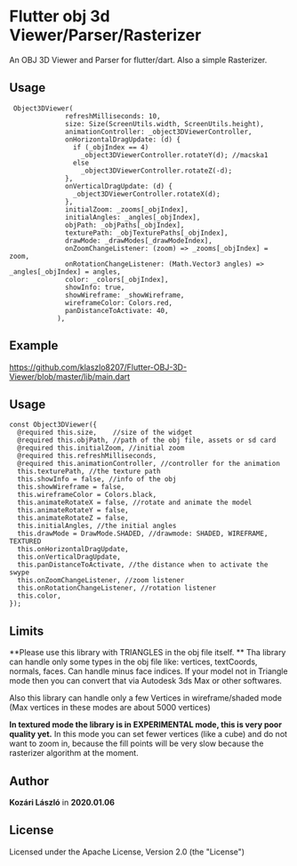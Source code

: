 # Flutter obj 3d Viewer/Parser/Rasterizer

An OBJ 3D Viewer and Parser for flutter/dart. Also a simple Rasterizer. 

## Usage
```
 Object3DViewer(
              refreshMilliseconds: 10,
              size: Size(ScreenUtils.width, ScreenUtils.height),
              animationController: _object3DViewerController,
              onHorizontalDragUpdate: (d) {
                if (_objIndex == 4)
                  _object3DViewerController.rotateY(d); //macska1
                else
                  _object3DViewerController.rotateZ(-d);
              },
              onVerticalDragUpdate: (d) {
                _object3DViewerController.rotateX(d);
              },
              initialZoom: _zooms[_objIndex],
              initialAngles: _angles[_objIndex],
              objPath: _objPaths[_objIndex],
              texturePath: _objTexturePaths[_objIndex],
              drawMode: _drawModes[_drawModeIndex],
              onZoomChangeListener: (zoom) => _zooms[_objIndex] = zoom,
              onRotationChangeListener: (Math.Vector3 angles) => _angles[_objIndex] = angles,
              color: _colors[_objIndex],
              showInfo: true,
              showWireframe: _showWireframe,
              wireframeColor: Colors.red,
              panDistanceToActivate: 40,
            ),
```

## Example

https://github.com/klaszlo8207/Flutter-OBJ-3D-Viewer/blob/master/lib/main.dart
            
## Usage
  ```
  const Object3DViewer({
    @required this.size,    //size of the widget
    @required this.objPath, //path of the obj file, assets or sd card
    @required this.initialZoom, //initial zoom
    @required this.refreshMilliseconds, 
    @required this.animationController, //controller for the animation
    this.texturePath, //the texture path
    this.showInfo = false, //info of the obj
    this.showWireframe = false,
    this.wireframeColor = Colors.black,
    this.animateRotateX = false, //rotate and animate the model
    this.animateRotateY = false,
    this.animateRotateZ = false,
    this.initialAngles, //the initial angles
    this.drawMode = DrawMode.SHADED, //drawmode: SHADED, WIREFRAME, TEXTURED
    this.onHorizontalDragUpdate, 
    this.onVerticalDragUpdate,
    this.panDistanceToActivate, //the distance when to activate the swype
    this.onZoomChangeListener, //zoom listener
    this.onRotationChangeListener, //rotation listener
    this.color,
  });
```  
## Limits            

**Please use this library with TRIANGLES in the obj file itself. **
Tha library can handle only some types in the obj file like: vertices, textCoords, normals, faces. 
Can handle minus face indices. If your model not in Triangle mode then you can convert that via Autodesk 3ds Max or other softwares.

Also this library can handle only a few Vertices in wireframe/shaded mode (Max vertices in these modes are about 5000 vertices)

**In textured mode the library is in EXPERIMENTAL mode, this is very poor quality yet.** 
In this mode you can set fewer vertices (like a cube) and do not want to zoom in, because the fill points will be very slow because the rasterizer algorithm at the moment. 

## Author

**Kozári László** in **2020.01.06**

## License

Licensed under the Apache License, Version 2.0 (the "License")

